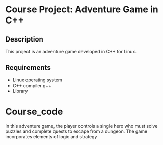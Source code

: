 # Course Project: Adventure Game in C++

## Description
This project is an adventure game developed in C++ for Linux.

## Requirements
- Linux operating system
- C++ compiler g++
- Library <ncurses>

# Course_code
In this adventure game, the player controls a single hero who must solve puzzles and complete quests to escape from a dungeon. The game incorporates elements of logic and strategy
